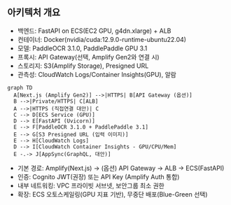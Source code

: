 ## 아키텍처 개요

- 백엔드: FastAPI on ECS(EC2 GPU, g4dn.xlarge) + ALB
- 컨테이너: Docker(nvidia/cuda:12.9.0-runtime-ubuntu22.04)
- 모델: PaddleOCR 3.1.0, PaddlePaddle GPU 3.1
- 프록시: API Gateway(선택, Amplify Gen2와 연결 시)
- 스토리지: S3(Amplify Storage), Presigned URL
- 관측성: CloudWatch Logs/Container Insights(GPU), 알람

```mermaid
graph TD
  A[Next.js (Amplify Gen2)] -->|HTTPS| B[API Gateway (옵션)]
  B -->|Private/HTTPS| C[ALB]
  A -->|HTTPS (직접연결 대안)| C
  C --> D[ECS Service (GPU)]
  D --> E[FastAPI (Uvicorn)]
  E --> F[PaddleOCR 3.1.0 + PaddlePaddle 3.1]
  E --> G[S3 Presigned URL (입력 이미지)]
  E --> H[CloudWatch Logs]
  D --> I[CloudWatch Container Insights - GPU/CPU/Mem]
  E -.-> J[AppSync(GraphQL, 대안)]
```

- 기본 경로: Amplify(Next.js) → (옵션) API Gateway → ALB → ECS(FastAPI)
- 인증: Cognito JWT(권장) 또는 API Key (Amplify Auth 통합)
- 내부 네트워킹: VPC 프라이빗 서브넷, 보안그룹 최소 권한
- 확장: ECS 오토스케일링(GPU 지표 기반), 무중단 배포(Blue-Green 선택)

